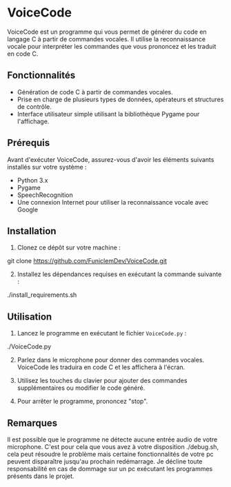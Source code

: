 # VoiceCode

VoiceCode est un programme qui vous permet de générer du code en langage C à partir de commandes vocales. Il utilise la reconnaissance vocale pour interpréter les commandes que vous prononcez et les traduit en code C.

## Fonctionnalités

- Génération de code C à partir de commandes vocales.
- Prise en charge de plusieurs types de données, opérateurs et structures de contrôle.
- Interface utilisateur simple utilisant la bibliothèque Pygame pour l'affichage.

## Prérequis

Avant d'exécuter VoiceCode, assurez-vous d'avoir les éléments suivants installés sur votre système :

- Python 3.x
- Pygame
- SpeechRecognition
- Une connexion Internet pour utiliser la reconnaissance vocale avec Google

## Installation

1. Clonez ce dépôt sur votre machine :

git clone https://github.com/FuniclemDev/VoiceCode.git

2. Installez les dépendances requises en exécutant la commande suivante :

./install_requirements.sh


## Utilisation

1. Lancez le programme en exécutant le fichier `VoiceCode.py` :

./VoiceCode.py


2. Parlez dans le microphone pour donner des commandes vocales. VoiceCode les traduira en code C et les affichera à l'écran.

3. Utilisez les touches du clavier pour ajouter des commandes supplémentaires ou modifier le code généré.

4. Pour arrêter le programme, prononcez "stop".

## Remarques

Il est possible que le programme ne détecte aucune entrée audio de votre microphone. C'est pour cela que vous avez à votre disposition ./debug.sh, cela peut résoudre le problème mais certaine fonctionnalités de votre pc peuvent disparaître jusqu'au prochain redémarrage. Je décline toute responsabilité en cas de dommage sur un pc exécutant les programmes présents dans le projet. 
